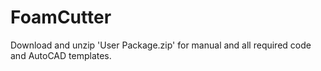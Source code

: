 # FoamCutter

Download and unzip 'User Package.zip' for manual and all required code and AutoCAD templates.
